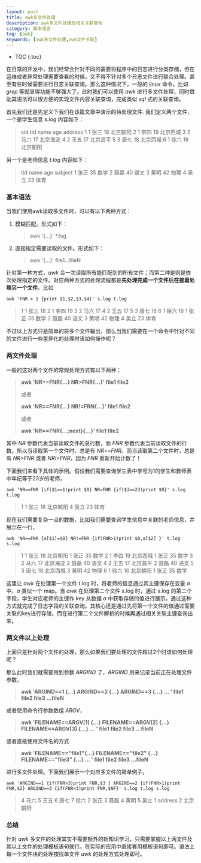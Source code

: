```yaml
---
layout: post
title: awk多文件处理
description: awk多文件处理及相关关联查询
category: 脚本语言
tag: [awk]
keywords: [awk多文件处理,awk文件关联]
---
```


* TOC
{:toc}

在日常的开发中，我们经常会针对不同的需要将程序中的日志进行分类存储，但在运维或者异常处理需要查看的时候，又不得不针对多个日志文件进行联合处理。甚至有些时候需要进行日志关联查询。那么这种情况下，一般的 *linux* 命令，比如 *grep* 等就显得功能不够强大了。此时我们可以使用 *awk* 进行多文件处理，同时借助其语法可以很方便的实现文件内容关联查询，完成类似 *sql* 式的关联查询。

首先我们还是先定义下我们在该篇文章中演示的待处理文件. 我们定义两个文件，一个是学生信息 *s.log* 内容如下：

>sid tid name age address
1 1 张三 18 北京朝阳
2 1 李四 19 北京西城
3 2 马六 17 北京海淀
4 2 王五 17 北京昌平
5 3 唐七 18 北京西城
6 1 徐六 16 北京朝阳

另一个是老师信息 *t.log* 内容如下：

>tid name age subject
1 张正	35	数学
2 聂磊	40	语文
3 黄明	42	物理
4 吴立	23	体育

### 基本语法

当我们使用awk读取多文件时，可以有以下两种方式：

1. 模糊匹配。形式如下：

    > awk '{...}' *.log

2. 直接指定需要读取的文件。形式如下：

    > awk '{...}'  file1...fileN

针对第一种方式，*awk* 会一次读取所有能匹配到的所有文件；而第二种是则是依次处理指定的文件。对应两种方式的处理流程都是**先处理完成一个文件后在接着处理另一个文件**。比如

```shell
awk 'FNR > 1 {print $1,$2,$3,$4}' s.log t.log
```

>1 1 张三 18
2 1 李四 19
3 2 马六 17
4 2 王五 17
5 3 唐七 18
6 1 徐六 16
1 张正 35 数学
2 聂磊 40 语文
3 黄明 42 物理
4 吴立 23 体育

不过以上方式只是简单的将多个文件输出，那么当我们需要在一个命令中针对不同的文件进行一些差异化的处理时该如何操作呢？

### 两文件处理

一般的这对两个文件的常规处理方式有以下两种：

> **awk 'NR==FNR{...} NR>FNR{...}' file1 file2**
>
>或者
>
> **awk 'NR==FNR{...} NR!=FRN{...}' file1 file2**
>
>或者
>
> **awk 'NR==FNR{...;next}{...}' file1 file2**

其中 *NR* 参数代表当前读取文件的总行数，而 *FNR* 参数代表当前读取文件的行数。所以当读取第一个文件时，总是有 *NR==FNR*。而当读取第二个文件时，总是有 *NR>FNR* 或者 *NR!=FNR*，因为 *FNR* 重新开始计数了！

下面我们来看下具体的示例。假设我们需要查询学生表中学号为1的学生和教师表中年纪等于23岁的老师，

```shell
awk 'NR==FNR {if($1==1)print $0} NR>FNR {if($3==23)print $0}' s.log t.log
```

>1 1 张三 18 北京朝阳
4 吴立  23      体育

现在我们需要复杂一点的数据，比如我们需要查询学生信息中关联的老师信息，并展示在一行，

```shell
awk 'NR==FNR {a[$1]=$0} NR!=FNR {if(FNR>1)print $0,a[$2] }' t.log s.log
```

>1 1 张三 18 北京朝阳 1 张正     35      数学
2 1 李四 19 北京西城 1 张正     35      数学
3 2 马六 17 北京海淀 2 聂磊     40      语文
4 2 王五 17 北京昌平 2 聂磊     40      语文
5 3 唐七 18 北京西城 3 黄明     42      物理
6 1 徐六 16 北京朝阳 1 张正     35      数学

这里让 *awk* 在处理第一个文件 t.log 时，将老师的信息通过其主键保存在变量 *a* 中，*a* 类似一个 map。当 *awk* 在处理第二个文件 s.log 时，通过 s.log 的第二个字段，学生对应老师的主键作 key 从数据 *a* 中获取存储的值进行展示。通过这种方式就完成了日志字段的关联查询。其核心还是通过先将第一个文件的值通过需要关联的key进行存储，而在进行第二个文件解析的时候再通过相关关联主键查询出来。

### 两文件以上处理

上面只是针对两个文件的处理，那么如果我们要处理的文件超过2个时该如何处理呢？

那么此时我们就需要用到参数 *ARGIND* 了，*ARGIND* 用来记录当前正在处理文件参数。

> **awk 'ARGIND==1 {...} ARGIND==2 {...} ARGIND==3 {...} ... ' file1 file2 file3 ...fileN**

或者使用命令行参数数组 *ARGV*，

> **awk 'FILENAME==ARGV[1] {...} FILENAME==ARGV[2] {...} FILENAME==ARGV[3] {...} ... ' file1 file2 file3 ...fileN**

或者直接使用文件名的方式

>**awk 'FILENAME=="file1"{...} FILENAME=="file2" {...} FILENAME=="file3" {...} ... ' file1 file2 file3 ...fileN**

进行多文件处理。下面我们展示一个对应多文件的简单例子。

```shell
awk 'ARGIND==1 {if(FNR>3)print FNR,$3 } ARGIND==2 {if(FNR>1)print FNR,$2} ARGIND==3 {if(FNR<3)print FNR,$NF}' s.log t.log s.log
```

>4 马六
5 王五
6 唐七
7 徐六
2 张正
3 聂磊
4 黄明
5 吴立
1 address
2 北京朝阳

### 总结

针对 *awk* 多文件的处理其实不需要额外的新知识学习，只需要掌握以上两文件及其以上文件的处理模板语句就行。在实际的应用中直接套用模板语句即可。语法上每一个文件块的处理按找单文件 *awk* 的处理方式处理即可。